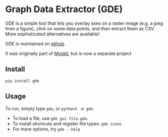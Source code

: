 # Graph Data Extractor (GDE)

GDE is a simple tool that lets you overlay axes on a raster image (e.g. a jpeg from a figure), click on some data points, and then extract them as CSV.
More sophisticated alternatives are available!

GDE is maintained on [github](https://github.com/MichaelClerx/gde).

It was originally part of [Myokit](https://github.com/MichaelClerx/myokit), but is now a separate project.

## Install

`pip install gde`

## Usage

To run, simply type `gde`, or `python3 -m gde`.

- To load a file, use `gde gui file.gde`.
- To install shortcuts and register file types: `gde icons`
- For more options, try `gde --help`


